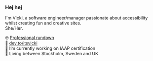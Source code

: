 ### Hej hej

I'm Vicki, a software engineer/manager passionate about accessibility whilst creating fun and creative sites.\
She/Her.

🤓 [Professional rundown](https://www.linkedin.com/in/itsvicki/)\
💭 [dev.to/itsvicki](https://dev.to/itsvicki)\
🔭 I’m currently working on IAAP certification\
📍 Living between Stockholm, Sweden and UK

<!--
**itsvicki/itsvicki** is a ✨ _special_ ✨ repository because its `README.md` (this file) appears on your GitHub profile.

Here are some ideas to get you started:

- 🔭 I’m currently working on ...
- 🌱 I’m currently learning ...
- 👯 I’m looking to collaborate on ...
- 🤔 I’m looking for help with ...
- 💬 Ask me about ...
- 📫 How to reach me: ...
- 😄 Pronouns: ...
- ⚡ Fun fact: ...
-->
